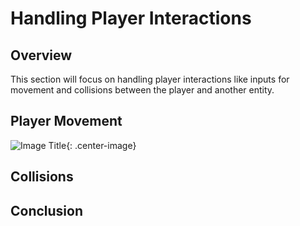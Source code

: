 # Handling Player Interactions
<!-- overview -->
## Overview
This section will focus on handling player interactions like inputs for movement and collisions between the player and another entity.
## Player Movement
<!-- Handling key presses and clicks -->
![Image Title](https://dummyimage.com/600x400/eee/aaa"ImageTitle"){: .center-image}
## Collisions
<!-- How to set up collisions and handle them for events -->
<!-- ## Extra Header if we need it.
Description of extra header -->

## Conclusion
<!-- End product is a player that can move using WASD or arrow keys and can click to do an action (maybe send out a bullet type object) which can collide with an enemy to delete the enemy.-->